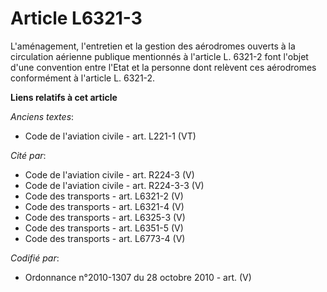 # Article L6321-3

L'aménagement, l'entretien et la gestion des aérodromes ouverts à la circulation aérienne publique mentionnés à l'article L.
6321-2 font l'objet d'une convention entre l'Etat et la personne dont relèvent ces aérodromes conformément à l'article L.
6321-2.

**Liens relatifs à cet article**

_Anciens textes_:

  - Code de l'aviation civile - art. L221-1 (VT)

_Cité par_:

  - Code de l'aviation civile - art. R224-3 (V)
  - Code de l'aviation civile - art. R224-3-3 (V)
  - Code des transports - art. L6321-2 (V)
  - Code des transports - art. L6321-4 (V)
  - Code des transports - art. L6325-3 (V)
  - Code des transports - art. L6351-5 (V)
  - Code des transports - art. L6773-4 (V)

_Codifié par_:

  - Ordonnance n°2010-1307 du 28 octobre 2010 - art. (V)
